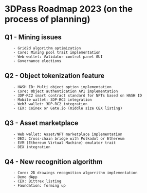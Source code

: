 
# 3DPass Roadmap 2023 (on the process of planning)

## Q1 - Mining issues
        - Grid2d algorithm optimization
        - Core: Mining pool trait implementation
        - Web wallet: Validator control panel GUI
        - Governance elections
## Q2 - Object tokenization feature
        - HASH ID: Multi object option implementation
        - Core: Object authentication API implementation
        - 3DP-RC2 smart contract standard for NFTs based on HASH ID
        - Mobile wallet: 3DP-RC2 integration
        - Web3 wallet: 3DP-RC2 integration
        - CEX: Coinex or Gate.io (middle size CEX listing)
## Q3 - Asset marketplace
        - Web wallet: Asset/NFT marketplace implementation
        - DEX: Cross-chain bridge with Polkadot or Ethereum
        - EVM (Ethereum Virtual Machine) emulator trait
        - DEX integration
## Q4 - New recognition algorithm
        - Core: 2D drawings recognition algorrithm implementation
        - Demo dApp
        - CEX: Bittrex listing
        - Faundation: forming up
